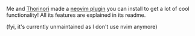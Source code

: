 Me and [Thorinori](https://github.com/Thorinori) made a [neovim plugin](https://github.com/Axlefublr/harp-nvim) you can install to get a lot of cool functionality! All its features are explained in its readme.

(fyi, it's currently unmaintained as I don't use nvim anymore)
